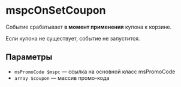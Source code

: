 # mspcOnSetCoupon

Событие срабатывает **в момент применения** купона к корзине.

Если купона не существует, событие не запустится.

## Параметры

- `msPromoCode $mspc` — ссылка на основной класс msPromoCode
- `array $coupon` — массив промо-кода
